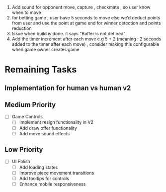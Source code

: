 1. Add sound for opponent move, capture , checkmate , so user know when to move
2. for betting game , user have 5 seconds to move else we'd deduct points from user and use the point at game end for winner detection and points reduction
3. Issue when build is done. it says "Buffer is not defined"
4. Add the timer increment after each move e.g 5 + 2 (meaning : 2 seconds added to the timer after each move) , consider making this configurable when game owner creates game

# Remaining Tasks

## Implementation for human vs human v2

## Medium Priority

- [ ] Game Controls
  - [ ] Implement resign functionality in V2
  - [ ] Add draw offer functionality
  - [ ] Add move sound effects

## Low Priority

- [ ] UI Polish
  - [ ] Add loading states
  - [ ] Improve piece movement transitions
  - [ ] Add tooltips for controls
  - [ ] Enhance mobile responsiveness
